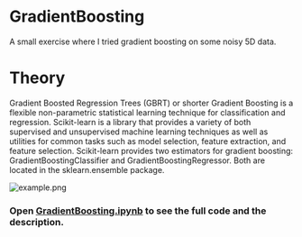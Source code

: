 # GradientBoosting
A small exercise where I tried gradient boosting on some noisy 5D data.

# Theory
Gradient Boosted Regression Trees (GBRT) or shorter Gradient Boosting is a flexible non-parametric statistical learning technique for classification and regression. Scikit-learn is a library that provides a variety of both supervised and unsupervised machine learning techniques as well as utilities for common tasks such as model selection, feature extraction, and feature selection. Scikit-learn provides two estimators for gradient boosting: GradientBoostingClassifier and GradientBoostingRegressor. Both are located in the sklearn.ensemble package.

![example.png](example.png)

### Open [GradientBoosting.ipynb](GradientBoosting.ipynb) to see the full code and the description.
